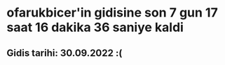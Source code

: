 # ofarukbicer'in gidisine son 7 gun 17 saat 16 dakika 36 saniye kaldi

## Gidis tarihi: 30.09.2022 :(
